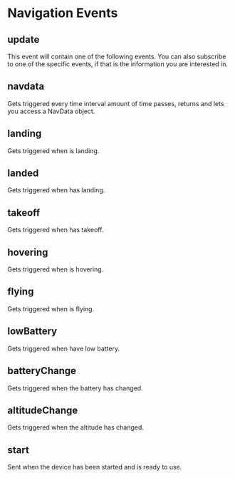 # Navigation Events

## update

This event will contain one of the following events. 
You can also subscribe to one of the specific events, if that is the information you are interested in.

## navdata

Gets triggered every time interval amount of time passes, returns and lets you access a NavData object.

## landing

Gets triggered when is landing.

## landed

Gets triggered when has landing.

## takeoff

Gets triggered when has takeoff.

## hovering

Gets triggered when is hovering.

## flying

Gets triggered when is flying.

## lowBattery

Gets triggered when have low battery.

## batteryChange

Gets triggered when the battery has changed.

## altitudeChange

Gets triggered when the altitude has changed.

## start

Sent when the device has been started and is ready to use.